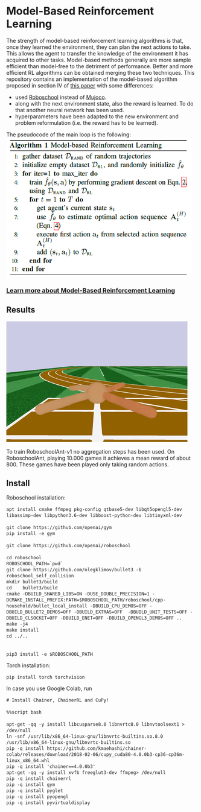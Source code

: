 # Model-Based Reinforcement Learning

The strength of model-based reinforcement learning algorithms is that, once they learned the environment, they can plan the next actions to take. This allows the agent to transfer the knowledge of the environment it has acquired to other tasks. Model-based methods generally are more sample efficient than model-free to the detriment of performance.
Better and more efficient RL algorithms can be obtained merging these two techniques.
This repository contains an implementation of the model-based algorithm proposed in section IV of [this paper](https://arxiv.org/pdf/1708.02596.pdf) with some differences:
- used [Roboschool](https://github.com/openai/roboschool) instead of [Mujoco](http://www.mujoco.org/).
- along with the next environment state, also the reward is learned. To do that another neural network has been used.
- hyperparameters have been adapted to the new environment and problem reformulation (i.e. the reward has to be learned).

The pseudocode of the main loop is the following:
![pseudocode](imgs/pseudocode.png)



### [Learn more about Model-Based Reinforcement Learning](https://github.com/andri27-ts/60_Days_RL_Challenge#week-7---model-based-reinforcement-learning)

## Results

![animation](imgs/animation.gif)

To train RoboschoolAnt-v1 no aggregation steps has been used.
On RoboschoolAnt, playing 10.000 games it achieves a mean reward of about 800. These games have been played only taking random actions.


## Install

Roboschool installation:
```
apt install cmake ffmpeg pkg-config qtbase5-dev libqt5opengl5-dev libassimp-dev libpython3.6-dev libboost-python-dev libtinyxml-dev

git clone https://github.com/openai/gym
pip install -e gym

git clone https://github.com/openai/roboschool

cd roboschool
ROBOSCHOOL_PATH=`pwd`
git clone https://github.com/olegklimov/bullet3 -b roboschool_self_collision
mkdir bullet3/build
cd    bullet3/build
cmake -DBUILD_SHARED_LIBS=ON -DUSE_DOUBLE_PRECISION=1 -DCMAKE_INSTALL_PREFIX:PATH=$ROBOSCHOOL_PATH/roboschool/cpp-household/bullet_local_install -DBUILD_CPU_DEMOS=OFF -DBUILD_BULLET2_DEMOS=OFF -DBUILD_EXTRAS=OFF  -DBUILD_UNIT_TESTS=OFF -DBUILD_CLSOCKET=OFF -DBUILD_ENET=OFF -DBUILD_OPENGL3_DEMOS=OFF ..
make -j4
make install
cd ../..


pip3 install -e $ROBOSCHOOL_PATH
```

Torch installation:
```
pip install torch torchvision
```

In case you use Google Colab, run

```
# Install Chainer, ChainerRL and CuPy!

%%script bash

apt-get -qq -y install libcusparse8.0 libnvrtc8.0 libnvtoolsext1 > /dev/null
ln -snf /usr/lib/x86_64-linux-gnu/libnvrtc-builtins.so.8.0 /usr/lib/x86_64-linux-gnu/libnvrtc-builtins.so
pip -q install https://github.com/kmaehashi/chainer-colab/releases/download/2018-02-06/cupy_cuda80-4.0.0b3-cp36-cp36m-linux_x86_64.whl
pip -q install 'chainer==4.0.0b3'
apt-get -qq -y install xvfb freeglut3-dev ffmpeg> /dev/null
pip -q install chainerrl
pip -q install gym
pip -q install pyglet
pip -q install pyopengl
pip -q install pyvirtualdisplay
```
